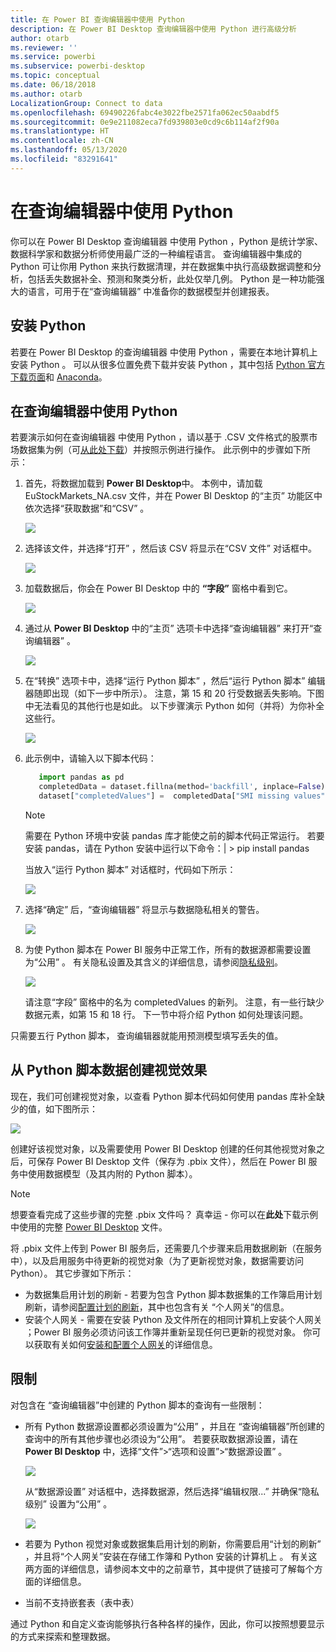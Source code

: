 ```yaml
---
title: 在 Power BI 查询编辑器中使用 Python
description: 在 Power BI Desktop 查询编辑器中使用 Python 进行高级分析
author: otarb
ms.reviewer: ''
ms.service: powerbi
ms.subservice: powerbi-desktop
ms.topic: conceptual
ms.date: 06/18/2018
ms.author: otarb
LocalizationGroup: Connect to data
ms.openlocfilehash: 69490226fabc4e3022fbe2571fa062ec50aabdf5
ms.sourcegitcommit: 0e9e211082eca7fd939803e0cd9c6b114af2f90a
ms.translationtype: HT
ms.contentlocale: zh-CN
ms.lasthandoff: 05/13/2020
ms.locfileid: "83291641"
---
```

# <a name="use-python-in-query-editor"></a>在查询编辑器中使用 Python
你可以在 Power BI Desktop 查询编辑器  中使用 Python  ，Python 是统计学家、数据科学家和数据分析师使用最广泛的一种编程语言。  查询编辑器中集成的 Python 可让你用 Python 来执行数据清理，并在数据集中执行高级数据调整和分析，包括丢失数据补全、预测和聚类分析，此处仅举几例。  Python 是一种功能强大的语言，可用于在“查询编辑器”  中准备你的数据模型并创建报表。

## <a name="installing-python"></a>安装 Python
若要在 Power BI Desktop 的查询编辑器  中使用 Python  ，需要在本地计算机上安装 Python  。 可以从很多位置免费下载并安装 Python  ，其中包括 [Python 官方下载页面](https://www.python.org/)和 [Anaconda](https://anaconda.org/anaconda/python/)。

## <a name="using-python-in-query-editor"></a>在查询编辑器中使用 Python
若要演示如何在查询编辑器  中使用 Python  ，请以基于 .CSV 文件格式的股票市场数据集为例（可[从此处下载](https://download.microsoft.com/download/F/8/A/F8AA9DC9-8545-4AAE-9305-27AD1D01DC03/EuStockMarkets_NA.csv)）并按照示例进行操作。 此示例中的步骤如下所示：

1. 首先，将数据加载到 **Power BI Desktop**中。 本例中，请加载 EuStockMarkets_NA.csv  文件，并在 Power BI Desktop  的“主页”  功能区中依次选择“获取数据”和“CSV”  。
   
   ![](media/desktop-python-in-query-editor/python-in-query-editor-1.png)
2. 选择该文件，并选择“打开”  ，然后该 CSV 将显示在“CSV 文件”  对话框中。
   
   ![](media/desktop-python-in-query-editor/python-in-query-editor-2.png)
3. 加载数据后，你会在 Power BI Desktop 中的 **“字段”** 窗格中看到它。
   
   ![](media/desktop-python-in-query-editor/python-in-query-editor-3.png)
4. 通过从 **Power BI Desktop** 中的“主页”  选项卡中选择“查询编辑器”  来打开“查询编辑器”  。
   
   ![](media/desktop-python-in-query-editor/python-in-query-editor-4.png)
5. 在“转换”  选项卡中，选择“运行 Python 脚本”  ，然后“运行 Python 脚本”  编辑器随即出现（如下一步中所示）。 注意，第 15 和 20 行受数据丢失影响。下图中无法看见的其他行也是如此。 以下步骤演示 Python 如何（并将）为你补全这些行。
   
   ![](media/desktop-python-in-query-editor/python-in-query-editor-5.png)
6. 此示例中，请输入以下脚本代码：
   
    ```python
       import pandas as pd
       completedData = dataset.fillna(method='backfill', inplace=False)
       dataset["completedValues"] =  completedData["SMI missing values"]
   ```

   > [!NOTE]
   > 需要在 Python 环境中安装 pandas  库才能使之前的脚本代码正常运行。 若要安装 pandas，请在 Python 安装中运行以下命令：|      > pip install pandas
   > 
   > 
   
   当放入“运行 Python 脚本”  对话框时，代码如下所示：
   
   ![](media/desktop-python-in-query-editor/python-in-query-editor-5b.png)
7. 选择“确定”  后，“查询编辑器”  将显示与数据隐私相关的警告。
   
   ![](media/desktop-python-in-query-editor/python-in-query-editor-6.png)
8. 为使 Python 脚本在 Power BI 服务中正常工作，所有的数据源都需要设置为“公用”  。 有关隐私设置及其含义的详细信息，请参阅[隐私级别](../admin/desktop-privacy-levels.md)。
   
   ![](media/desktop-python-in-query-editor/python-in-query-editor-7.png)
   
   请注意“字段”  窗格中的名为 completedValues  的新列。 注意，有一些行缺少数据元素，如第 15 和 18 行。 下一节中将介绍 Python 如何处理该问题。
   

只需要五行 Python 脚本，  查询编辑器就能用预测模型填写丢失的值。

## <a name="creating-visuals-from-python-script-data"></a>从 Python 脚本数据创建视觉效果
现在，我们可创建视觉对象，以查看 Python 脚本代码如何使用 pandas  库补全缺少的值，如下图所示：

![](media/desktop-python-in-query-editor/python-in-query-editor-8.png)

创建好该视觉对象，以及需要使用 Power BI Desktop  创建的任何其他视觉对象之后，可保存 Power BI Desktop  文件（保存为 .pbix 文件），然后在 Power BI 服务中使用数据模型（及其内附的 Python 脚本）。

> [!NOTE]
> 想要查看完成了这些步骤的完整 .pbix 文件吗？ 真幸运 - 你可以在**此处**下载示例中使用的完整 [Power BI Desktop](https://download.microsoft.com/download/A/B/C/ABCF5589-B88F-49D4-ADEB-4A623589FC09/Complete%20Values%20with%20Python%20in%20PQ.pbix) 文件。

将 .pbix 文件上传到 Power BI 服务后，还需要几个步骤来启用数据刷新（在服务中），以及启用服务中待更新的视觉对象（为了更新视觉对象，数据需要访问 Python）。 其它步骤如下所示：

*  为数据集启用计划的刷新 - 若要为包含 Python 脚本数据集的工作簿启用计划刷新，请参阅[配置计划的刷新](refresh-scheduled-refresh.md)，其中也包含有关  “个人网关”的信息。
*  安装个人网关 - 需要在安装 Python 及文件所在的相同计算机上安装个人网关  ；Power BI 服务必须访问该工作簿并重新呈现任何已更新的视觉对象。 你可以获取有关如何[安装和配置个人网关](service-gateway-personal-mode.md)的详细信息。

## <a name="limitations"></a>限制
对包含在  “查询编辑器”中创建的 Python 脚本的查询有一些限制：

* 所有 Python 数据源设置都必须设置为“公用”  ，并且在  “查询编辑器”所创建的查询中的所有其他步骤也必须设为“公用”。 若要获取数据源设置，请在 **Power BI Desktop** 中，选择“文件”>“选项和设置”>“数据源设置”  。
  
  ![](media/desktop-python-in-query-editor/python-in-query-editor-9.png)
  
  从“数据源设置”  对话框中，选择数据源，然后选择“编辑权限...”  并确保“隐私级别”  设置为“公用”  。
  
  ![](media/desktop-python-in-query-editor/python-in-query-editor-10.png)    
* 若要为 Python 视觉对象或数据集启用计划的刷新，你需要启用“计划的刷新”  ，并且将“个人网关”安装在存储工作簿和 Python 安装的计算机上  。 有关这两方面的详细信息，请参阅本文中的之前章节，其中提供了链接可了解每个方面的详细信息。
* 当前不支持嵌套表（表中表） 

通过 Python 和自定义查询能够执行各种各样的操作，因此，你可以按照想要显示的方式来探索和整理数据。
